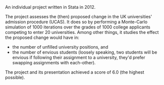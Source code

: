An individual project written in Stata in 2012.

The project assesses the (then) proposed change in the UK universities' admission procedure (UCAS). It does so by performing a Monte-Carlo simulation of 1000 iterations over the grades of 1000 college applicants competing to enter 20 universities. Among other things, it studies the effect the proposed change would have in:

- the number of unfilled university positions, and
- the number of envious students (loosely speaking, two students will be envious if following their assignment to a university, they'd prefer swapping assignments with each-other).

The project and its presentation achieved a score of 6.0 (the highest possible).